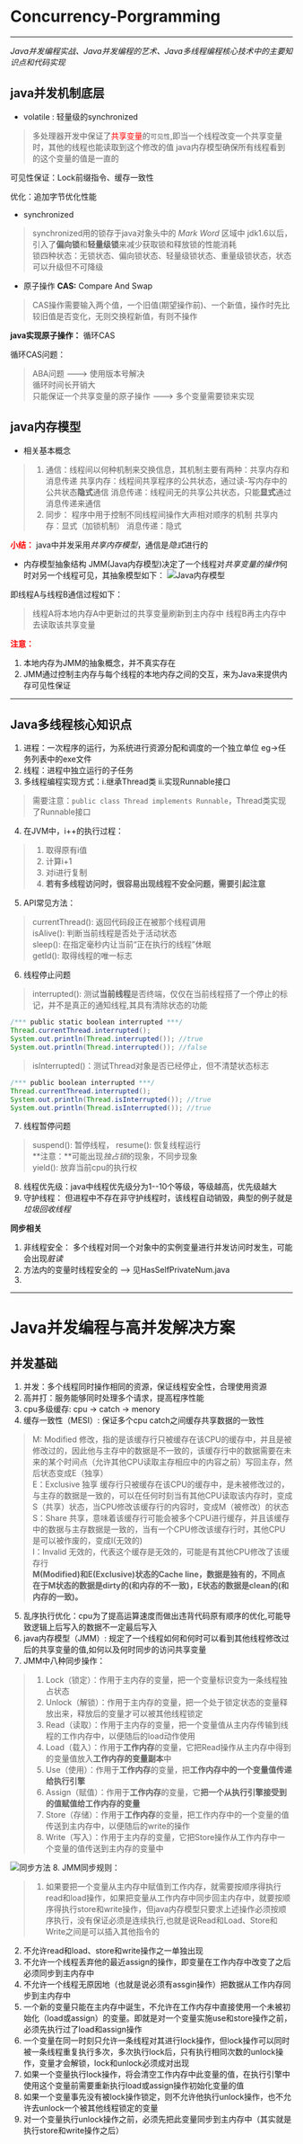 # Concurrency-Porgramming #

---

*Java并发编程实战、Java并发编程的艺术、Java多线程编程核心技术中的主要知识点和代码实现*


## java并发机制底层 ##

+ volatile : 轻量级的synchronized

>多处理器开发中保证了<font color="red">共享变量</font>的`可见性`,即当一个线程改变一个共享变量时，其他的线程也能读取到这个修改的值
>java内存模型确保所有线程看到的这个变量的值是一直的

可见性保证：Lock前缀指令、缓存一致性

优化：追加字节优化性能

+ synchronized
>synchronized用的锁存于java对象头中的 *Mark Word* 区域中
>jdk1.6以后，引入了**偏向锁**和**轻量级锁**来减少获取锁和释放锁的性能消耗  
>锁四种状态：无锁状态、偏向锁状态、轻量级锁状态、重量级锁状态，状态可以升级但不可降级

+ 原子操作
**CAS:** Compare And Swap 
>CAS操作需要输入两个值，一个旧值(期望操作前)、一个新值，操作时先比较旧值是否变化，无则交换程新值，有则不操作

**java实现原子操作：** 循环CAS

循环CAS问题：
>ABA问题 ---> 使用版本号解决  
>循环时间长开销大  
>只能保证一个共享变量的原子操作  ---> 多个变量需要锁来实现  

## java内存模型  ##

+ 相关基本概念
>1. 通信：线程间以何种机制来交换信息，其机制主要有两种：共享内存和消息传递
>共享内存：线程间共享程序的公共状态，通过读-写内存中的公共状态**隐式**通信
>消息传递：线程间无的共享公共状态，只能**显式**通过消息传递来通信
>2. 同步： 程序中用于控制不同线程间操作大声相对顺序的机制
>共享内存：显式（加锁机制）
>消息传递：隐式

**<font color="red">小结：</font>** java中并发采用*共享内存模型*，通信是*隐式*进行的

+ 内存模型抽象结构
JMM(Java内存模型)决定了一个线程对*共享变量的操作*何时对另一个线程可见，其抽象模型如下：
![Java内存模型](https://github.com/RecYan/Concurrency-Porgramming/raw/master/img/ch3-1.jpg)  

即线程A与线程B通信过程如下：
>线程A将本地内存A中更新过的共享变量刷新到主内存中
>线程B再主内存中去读取该共享变量

**<font color="red">注意：</font>**
1. 本地内存为JMM的抽象概念，并不真实存在
2. JMM通过控制主内存与每个线程的本地内存之间的交互，来为Java来提供内存可见性保证
---

## **Java多线程核心知识点** ##
1. 进程：一次程序的运行，为系统进行资源分配和调度的一个独立单位 eg->任务列表中的exe文件  
2. 线程：进程中独立运行的子任务  
3. 多线程编程实现方式：i.继承Thread类 ii.实现Runnable接口  
> 需要注意：`public class Thread implements Runnable`，Thread类实现了Runnable接口  
4. 在JVM中，i++的执行过程：  
>1. 取得原有i值  
>2. 计算i+1  
>3. 对i进行复制  
>4. **若有多线程访问时，很容易出现线程不安全问题，需要引起注意**  
5. API常见方法：  
>currentThread(): 返回代码段正在被那个线程调用  
>isAlive(): 判断当前线程是否处于活动状态  
>sleep(): 在指定毫秒内让当前“正在执行的线程”休眠  
>getId(): 取得线程的唯一标志  
6. 线程停止问题  
> interrupted(): 测试**当前线程**是否终端，仅仅在当前线程搭了一个停止的标记，并不是真正的通知线程,其具有清除状态的功能  
``` java
/*** public static boolean interrupted ***/  
Thread.currentThread.interrupted();  
System.out.println(Thread.interrupted()); //true  
System.out.println(Thread.interrupted()); //false  
```
> isInterrupted()：测试Thread对象是否已经停止，但不清楚状态标志
``` java
/*** public boolean interrupted ***/  
Thread.currentThread.interrupted();  
System.out.println(Thread.isInterrupted()); //true  
System.out.println(Thread.isInterrupted()); //true  
```
7. 线程暂停问题
>suspend(): 暂停线程， resume(): 恢复线程运行  
>**注意：**可能出现*独占锁*的现象，不同步现象  
>yield(): 放弃当前cpu的执行权  
8. 线程优先级：java中线程优先级分为1--10个等级，等级越高，优先级越大  
9. 守护线程： 但进程中不存在非守护线程时，该线程自动销毁，典型的例子就是 *垃圾回收线程*  

**同步相关**
1. 非线程安全： 多个线程对同一个对象中的实例变量进行并发访问时发生，可能会出现*脏读*
2. 方法内的变量时线程安全的 --> 见HasSelfPrivateNum.java
3. 

---

# Java并发编程与高并发解决方案 #
## 并发基础 ##
1. 并发：多个线程同时操作相同的资源，保证线程安全性，合理使用资源
2. 高并打：服务能够同时处理多个请求，提高程序性能
3. cpu多级缓存: cpu -> catch -> menory
4. 缓存一致性（MESI）: 保证多个cpu catch之间缓存共享数据的一致性
> M: Modified 修改，指的是该缓存行只被缓存在该CPU的缓存中，并且是被修改过的，因此他与主存中的数据是不一致的，该缓存行中的数据需要在未来的某个时间点（允许其他CPU读取主存相应中的内容之前）写回主存，然后状态变成E（独享）  
>E：Exclusive 独享 缓存行只被缓存在该CPU的缓存中，是未被修改过的，与主存的数据是一致的，可以在任何时刻当有其他CPU读取该内存时，变成S（共享）状态，当CPU修改该缓存行的内容时，变成M（被修改）的状态  
>S：Share 共享，意味着该缓存行可能会被多个CPU进行缓存，并且该缓存中的数据与主存数据是一致的，当有一个CPU修改该缓存行时，其他CPU是可以被作废的，变成I(无效的)  
>I：Invalid 无效的，代表这个缓存是无效的，可能是有其他CPU修改了该缓存行  
>**M(Modified)和E(Exclusive)状态的Cache line，数据是独有的，不同点在于M状态的数据是dirty的(和内存的不一致)，E状态的数据是clean的(和内存的一致)。**
5. 乱序执行优化：cpu为了提高运算速度而做出违背代码原有顺序的优化,可能导致逻辑上后写入的数据不一定最后写入
6. java内存模型（JMM）: 规定了一个线程如何和何时可以看到其他线程修改过后的共享变量的值,如何以及何时同步的访问共享变量
7. JMM中八种同步操作：
>1. Lock（锁定）：作用于主内存的变量，把一个变量标识变为一条线程独占状态
>2. Unlock（解锁）：作用于主内存的变量，把一个处于锁定状态的变量释放出来，释放后的变量才可以被其他线程锁定
>3. Read（读取）：作用于主内存的变量，把一个变量值从主内存传输到线程的工作内存中，以便随后的load动作使用
>4. Load（载入）：作用于**工作内存**的变量，它把Read操作从主内存中得到的变量值放入**工作内存的变量副本**中
>5. Use（使用）：作用于**工作内存**的变量，把**工作内存中的一个变量值传递给执行引擎**
>6. Assign（赋值）：作用于**工作内存**的变量，它**把一个从执行引擎接受到的值赋值给工作内存的变量**
>7. Store（存储）：作用于**工作内存**的变量，把工作内存中的一个变量的值传送到主内存中，以便随后的write的操作
>8. Write（写入）：作用于主内存的变量，它把Store操作从工作内存中一个变量的值传送到主内存的变量中

![同步方法](https://i.imgur.com/cXLguBk.jpg)
8. JMM同步规则：
>1. 如果要把一个变量从主内存中赋值到工作内存，就需要按顺序得执行read和load操作，如果把变量从工作内存中同步回主内存中，就要按顺序得执行store和write操作，但java内存模型只要求上述操作必须按顺序执行，没有保证必须是连续执行,也就是说Read和Load、Store和Write之间是可以插入其他指令的
2. 不允许read和load、store和write操作之一单独出现
3. 不允许一个线程丢弃他的最近assign的操作，即变量在工作内存中改变了之后必须同步到主内存中
4. 不允许一个线程无原因地（也就是说必须有assgin操作）把数据从工作内存同步到主内存中
5. 一个新的变量只能在主内存中诞生，不允许在工作内存中直接使用一个未被初始化（load或assign）的变量。即就是对一个变量实施use和store操作之前，必须先执行过了load和assign操作
6. 一个变量在同一时刻只允许一条线程对其进行lock操作，但lock操作可以同时被一条线程重复执行多次，多次执行lock后，只有执行相同次数的unlock操作，变量才会解锁，lock和unlock必须成对出现
7. 如果一个变量执行lock操作，将会清空工作内存中此变量的值，在执行引擎中使用这个变量前需要重新执行load或assign操作初始化变量的值
8. 如果一个变量事先没有被lock操作锁定，则不允许他执行unlock操作，也不允许去unlock一个被其他线程锁定的变量
9. 对一个变量执行unlock操作之前，必须先把此变量同步到主内存中（其实就是执行store和write操作之后）


